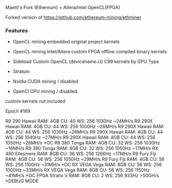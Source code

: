Maetti's Fork (Ethereum) + Altera/Intel OpenCL(FPGA)

Forked version of https://github.com/ethereum-mining/ethminer

### Features

- OpenCL mining embedded original project kernels
- OpenCL mining Intel/Altera custom FPGA offline compiled binary kernels
- Sideload Custom OpenCL (devicename.cl) C99 kernels by GPU Type
- Stratum 

- Nvidia CUDA mining / disabled
- OpenCl CPU mining / disabled

custom kernels not included

Epoch #169 

 R9 290  Hawaii     RAM: 4GB CU: 40 WS: 256 1030Hz ~24MH/s 
 R9 290X Hawaii     RAM: 4GB CU: 44 WS: 256 1000Hz ~26MH/s 
 R9 290X Hawaii     RAM: 4GB CU: 44 WS: 256 1030Hz ~26MH/s 
 R9 290X Hawaii     RAM: 4GB CU: 44 WS: 256 1040Hz ~27MH/s 
 R9 290X Hawaii     RAM: 4GB CU: 44 WS: 256 1050Hz ~28MH/s *OC
 R9 380  Tonga      RAM: 4GB CU: 32 WS: 256 1030Hz ~16MH/s 
 R9 380  Tonga      RAM: 4GB CU: 32 WS: 256 1050Hz ~17MH/s 
 RX 480  Ellesmere  RAM: 8GB CU: 36 WS: 256 1266Hz ~17MH/s
 R9 Fury Fiji       RAM: 4GB CU: 56 WS: 256 1050Hz ~29MH/s 
 R9 Fury Fiji       RAM: 4GB CU: 56 WS: 256 1100Hz ~31MH/s *OC
 RX VEGA Vega       RAM: 8GB CU: 56 WS: 256 1000Hz ~33MH/s
 RX VEGA Vega       RAM: 8GB CU: 56 WS: 256 1150Hz ~41MH/s *OC
 FPGA    Stratix V  RAM: 8GB CU:  2 WS: 256  933Hz >50GH/s *DEBUG MODE
  
